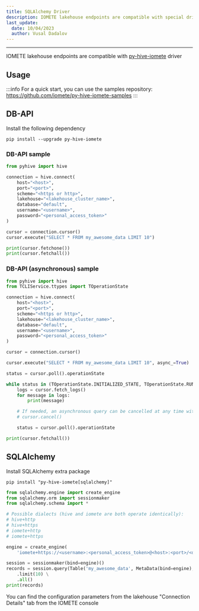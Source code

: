 ```yaml
---
title: SQLAlchemy Driver
description: IOMETE lakehouse endpoints are compatible with special driver, you can use the samples repository to quick start
last_update:
  date: 10/04/2023
  author: Vusal Dadalov
---
```


___

IOMETE lakehouse endpoints are compatible with <a href="https://pypi.org/project/py-hive-iomete" targetr="_blank">py-hive-iomete</a> driver

## Usage

:::info
For a quick start, you can use the samples repository: <https://github.com/iomete/py-hive-iomete-samples>
:::

## DB-API

Install the following dependency

```shell
pip install --upgrade py-hive-iomete
```



### DB-API sample

```python
from pyhive import hive

connection = hive.connect(
    host="<host>",
    port="<port>",
    scheme="<https or http>",
    lakehouse="<lakehouse_cluster_name>",
    database="default",
    username="<username>",
    password="<personal_access_token>"
)

cursor = connection.cursor()
cursor.execute("SELECT * FROM my_awesome_data LIMIT 10")

print(cursor.fetchone())
print(cursor.fetchall())
```



### DB-API (asynchronous) sample

```python
from pyhive import hive
from TCLIService.ttypes import TOperationState

connection = hive.connect(
    host="<host>",
    port="<port>",
    scheme="<https or http>",
    lakehouse="<lakehouse_cluster_name>",
    database="default",
    username="<username>",
    password="<personal_access_token>"
)

cursor = connection.cursor()

cursor.execute("SELECT * FROM my_awesome_data LIMIT 10", async_=True)

status = cursor.poll().operationState

while status in (TOperationState.INITIALIZED_STATE, TOperationState.RUNNING_STATE):
    logs = cursor.fetch_logs()
    for message in logs:
        print(message)

    # If needed, an asynchronous query can be cancelled at any time with:
    # cursor.cancel()

    status = cursor.poll().operationState

print(cursor.fetchall())
```



## SQLAlchemy

Install SQLAlchemy extra package

```shell
pip install "py-hive-iomete[sqlalchemy]"
```



```python
from sqlalchemy.engine import create_engine
from sqlalchemy.orm import sessionmaker
from sqlalchemy.schema import *

# Possible dialects (hive and iomete are both operate identically):
# hive+http
# hive+https
# iomete+http
# iomete+https

engine = create_engine(
    'iomete+https://<username>:<personal_access_token>@<host>:<port>/<database>?lakehouse=<lakehouse_cluster_name>')

session = sessionmaker(bind=engine)()
records = session.query(Table('my_awesome_data', MetaData(bind=engine), autoload=True)) \
    .limit(10) \
    .all()
print(records)
```



You can find the configuration parameters from the lakehouse "Connection Details" tab from the IOMETE console
